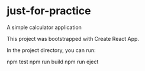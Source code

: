 # just-for-practice

A simple calculator application

This project was bootstrapped with Create React App.

In the project directory, you can run:

npm test
npm run build
npm run eject

